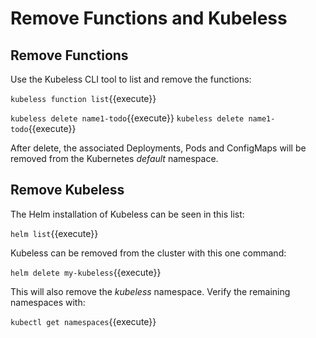 # Remove Functions and Kubeless #

## Remove Functions ##

Use the Kubeless CLI tool to list and remove the functions:

`kubeless function list`{{execute}}

`kubeless delete name1-todo`{{execute}}
`kubeless delete name1-todo`{{execute}}

After delete, the associated Deployments, Pods and ConfigMaps will be removed from the Kubernetes _default_ namespace.

## Remove Kubeless ##

The Helm installation of Kubeless can be seen in this list:

`helm list`{{execute}}

Kubeless can be removed from the cluster with this one command:

`helm delete my-kubeless`{{execute}}

This will also remove the _kubeless_ namespace. Verify the remaining namespaces with:

`kubectl get namespaces`{{execute}}
